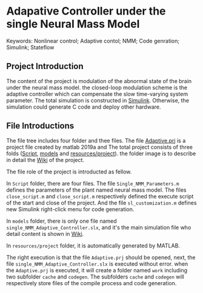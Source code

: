 # Adapative Controller under the single Neural Mass Model
Keywords: Nonlinear control; Adaptive contol; NMM; Code genration; Simulink; Stateflow

## Project Introduction
The content of the project is modulation of the abnormal state of the brain under the neural mass model. the closed-loop modulation scheme is the adaptive controller which can compensate the slow time-varying system parameter. The total simulation is constructed in [Simulink](www.mathworks.com). Otherwise, the simulation could generate C code and deploy other hardware.

## File Introductions
The file tree includes four folder and thee files. The file [Adaptive.prj](https://github.com/LLiang-Li/Adapative-Controller-under-the-single-Neural-Mass-Model/blob/main/Adaptive.prj) is a project file created by matlab 2019a and The total project consists of three folds ([Script](https://github.com/LLiang-Li/Adapative-Controller-under-the-single-Neural-Mass-Model/tree/main/Scirpt), [models](https://github.com/LLiang-Li/Adapative-Controller-under-the-single-Neural-Mass-Model/tree/main/models) and [resources/project](https://github.com/LLiang-Li/Adapative-Controller-under-the-single-Neural-Mass-Model/tree/main/resources/project)). the folder image is to describe in detail the [Wiki](https://github.com/LLiang-Li/Adapative-Controller-under-the-single-Neural-Mass-Model/wiki) of the project.

The file role of the project is introducted as fellow.

In `Script` folder, there are four files. The file `Single_NMM_Parameters.m` defines the parameters of the plant named neural mass model. The files `close_script.m` and `close_script.m` respectively defined the execute script of the start and close of the project. And the file `sl_customization.m` defines new Simulink right-click menu for code generation.

In `models` folder, there is only one file named `single_NMM_Adaptive_Controller.slx`, and it's the main simulation file who detail content is shown in [Wiki](https://github.com/LLiang-Li/Adapative-Controller-under-the-single-Neural-Mass-Model/wiki).

In `resources/project` folder, it is automatically generated by MATLAB.

The right execution is that the file `Adaptive.prj` should be opened, next, the file `single_NMM_Adaptive_Controller.slx` is executed without error. when the `Adaptive.prj` is executed, it will create a folder named `work` including two subfolder `cache` and `codegen`. The subfolders `cache` and `codegen` will respectively store files of the compile process and code  generation.
